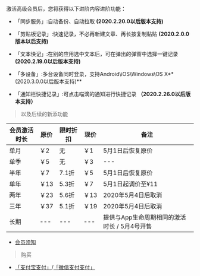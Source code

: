 激活高级会员后，您将获得以下进阶内容进阶功能：

* 「同步服务」:自动备份、自动拉取 **(2020.2.20.0以后版本支持)**

* 「剪贴板记录」:快速记录，不必再新建文章、再长按复制黏贴 **(2020.2.0.0版本以后支持)**

* 「文本快记」:在别的应用选中文本后，可在弹出的弹窗中选择一键记录 **(2020.2.19.0以后版本支持)**

* 「多设备」:多台设备同时登录，支持Android\iOS\Windows\OS X**(2020.3.0.0以后版本支持)**

* 「通知栏快捷记录」:可点击喵滴的通知进行快捷记录 **（2020.2.26.0以后版本支持）**

> 以及后续的新添功能

| 会员激活时长 | 原价 | 限时折扣 | 现价 | 备注 |
| --- | --- | --- | --- | --- |
| 单月 | ￥2 | 无 | ￥1 | 5月1日后恢复原价 |
| 单季 | ￥5 | 无 | ￥3 | --- |
| 半年 | ￥7 | 7.1折 | ￥5 | 5月1日后恢复原价 |
| 单年 | ￥13 | 5.3折 | ￥7 | 5月1日起调价至¥11 |
| 两年 | ￥23 | 5.6折 | ￥13 | 2020年5月4日后取消 |
| 三年 | ￥37 | 5.1折 | ￥19 | 2020年5月4日后取消 |
| 长期 | --- | --- | --- | 提供与App生命周期相同的激活时长 / 5月4号开售 |
 
* [会员须知](https://sunshinesudio.com/senior)

> 购买

* [「支付宝支付」](https://sunshinesudio.com/pay/alipay)/[「微信支付支付」](https://sunshinesudio.com/pay/wechat)
